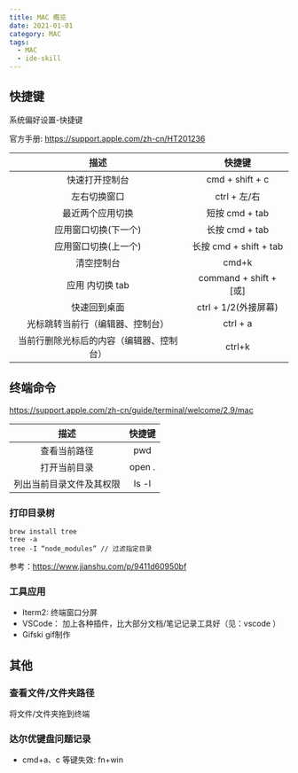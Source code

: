 ```yaml
---
title: MAC 概览
date: 2021-01-01
category: MAC
tags:
  - MAC
  - ide-skill
---
```


<!-- more -->
## 快捷键

系统偏好设置-快捷键

官方手册: https://support.apple.com/zh-cn/HT201236

|                   描述                   |         快捷键         |
| :--------------------------------------: | :--------------------: |
|              快速打开控制台              |    cmd + shift + c     |
|               左右切换窗口               |      ctrl + 左/右      |
|             最近两个应用切换             |     短按 cmd + tab     |
|           应用窗口切换(下一个)           |     长按 cmd + tab     |
|           应用窗口切换(上一个)           | 长按 cmd + shift + tab |
|                清空控制台                |         cmd+k          |
|             应用 内切换 tab              | command + shift + [或] |
|               快速回到桌面               |  ctrl + 1/2(外接屏幕)  |
|     光标跳转当前行（编辑器、控制台）     |        ctrl + a        |
| 当前行删除光标后的内容（编辑器、控制台） |         ctrl+k         |

## 终端命令

https://support.apple.com/zh-cn/guide/terminal/welcome/2.9/mac

|           描述           | 快捷键 |
| :----------------------: | :----: |
|       查看当前路径       |  pwd   |
|       打开当前目录       | open . |
| 列出当前目录文件及其权限 | ls -l  |

### 打印目录树

```
brew install tree
tree -a
tree -I “node_modules” // 过滤指定目录
```

参考：https://www.jianshu.com/p/9411d60950bf

### 工具应用

- Iterm2: 终端窗口分屏
- VSCode： 加上各种插件，比大部分文档/笔记记录工具好（见：vscode ）
- Gifski gif制作

## 其他

### 查看文件/文件夹路径

将文件/文件夹拖到终端

### 达尔优键盘问题记录

- cmd+a、c 等键失效: fn+win
